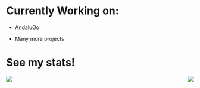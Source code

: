 <h1>Currently Working on:</h1>

- [AndaluGo]

[AndaluGo]: https://www.andalugo.com

- Many more projects

<h1>See my stats!</h1>

<a>
    <img align="right" src="https://github-readme-stats.vercel.app/api?username=Xabia598&show_icons=true&theme=algolia">
    <img align="center" src="https://github-readme-stats.vercel.app/api/top-langs?username=Xabia598&layout=compact&theme=algolia">
    </br>
    
</a>

